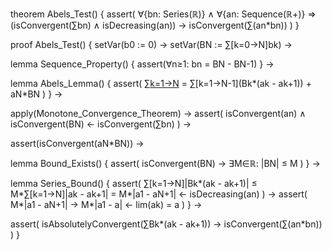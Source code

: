 theorem Abels_Test() {
  assert(
    ∀{bn: Series(ℝ)} ∧ ∀{an: Sequence(ℝ+)} ⇒
    (isConvergent(∑bn) ∧ isDecreasing(an)) →
    isConvergent(∑(an*bn))
  )
}

proof Abels_Test() {
  setVar(b0 := 0) →
  setVar(BN := ∑[k=0→N]bk) →
  
  lemma Sequence_Property() {
    assert(∀n≥1: bn = BN - BN-1)
  } →

  lemma Abels_Lemma() {
    assert(
      ∑[k=1→N](ak*bk) = 
      ∑[k=1→N-1](Bk*(ak - ak+1)) + aN*BN
    )
  } →

  apply(Monotone_Convergence_Theorem) →
  assert(
    isConvergent(an) ∧ 
    isConvergent(BN) ← isConvergent(∑bn)
  ) →
  
  assert(isConvergent(aN*BN)) →
  
  lemma Bound_Exists() {
    assert(
      isConvergent(BN) →
      ∃M∈ℝ: |BN| ≤ M
    )
  } →

  lemma Series_Bound() {
    assert(
      ∑[k=1→N]|Bk*(ak - ak+1)| ≤
      M*∑[k=1→N]|ak - ak+1| =
      M*|a1 - aN+1| ← isDecreasing(an)
    ) →
    assert(
      M*|a1 - aN+1| → M*|a1 - a| ← lim(ak) = a
    )
  } →

  assert(
    isAbsolutelyConvergent(∑Bk*(ak - ak+1)) →
    isConvergent(∑(an*bn))
  )
}